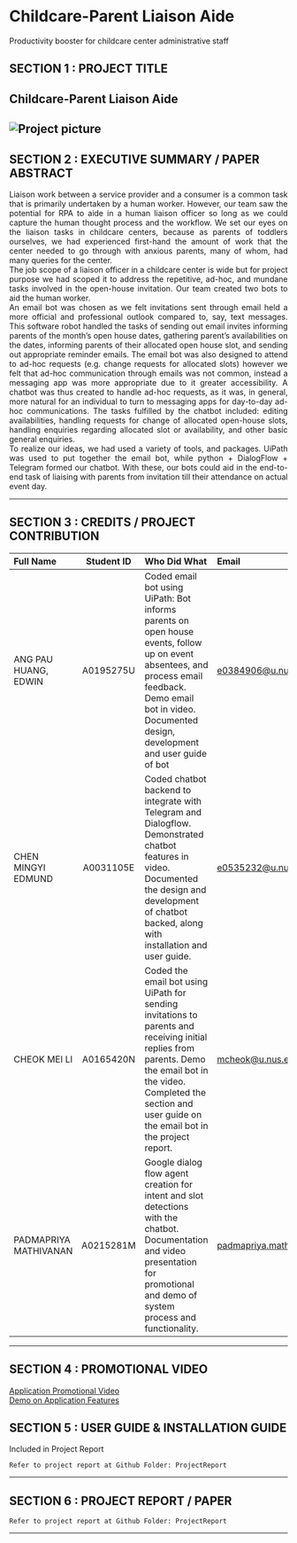 # Childcare-Parent Liaison Aide
Productivity booster for childcare center administrative staff

## SECTION 1 : PROJECT TITLE
## Childcare-Parent Liaison Aide
![Project picture](https://github.com/chen-mingyie/childcare-parent-liaison-aide/blob/master/Miscellaneous/ChildcareParentLiaisonAide.png)
---

## SECTION 2 : EXECUTIVE SUMMARY / PAPER ABSTRACT

<div style="text-align: justify"> Liaison work between a service provider and a consumer is a common task that is primarily undertaken by a human worker. However, our team saw the potential for RPA to aide in a human liaison officer so long as we could capture the human thought process and the workflow. We set our eyes on the liaison tasks in childcare centers, because as parents of toddlers ourselves, we had experienced first-hand the amount of work that the center needed to go through with anxious parents, many of whom, had many queries for the center. <br>
The job scope of a liaison officer in a childcare center is wide but for project purpose we had scoped it to address the repetitive, ad-hoc, and mundane tasks involved in the open-house invitation. Our team created two bots to aid the human worker.<br>
An email bot was chosen as we felt invitations sent through email held a more official and professional outlook compared to, say, text messages. This software robot handled the tasks of sending out email invites informing parents of the month’s open house dates, gathering parent’s availabilities on the dates, informing parents of their allocated open house slot, and sending out appropriate reminder emails. The email bot was also designed to attend to ad-hoc requests (e.g. change requests for allocated slots) however we felt that ad-hoc communication through emails was not common, instead a messaging app was more appropriate due to it greater accessibility.
A chatbot was thus created to handle ad-hoc requests, as it was, in general, more natural for an individual to turn to messaging apps for day-to-day ad-hoc communications. The tasks fulfilled by the chatbot included: editing availabilities, handling requests for change of allocated open-house slots, handling enquiries regarding allocated slot or availability, and other basic general enquiries.<br>
To realize our ideas, we had used a variety of tools, and packages. UiPath was used to put together the email bot, while python + DialogFlow + Telegram formed our chatbot. With these, our bots could aid in the end-to-end task of liaising with parents from invitation till their attendance on actual event day.
 </div>

---

## SECTION 3 : CREDITS / PROJECT CONTRIBUTION

| Full Name  | Student ID | Who Did What | Email |
| :------------ |:---------------:| :-----| :-----|
| ANG PAU HUANG, EDWIN | A0195275U | Coded email bot using UiPath: Bot informs parents on open house events, follow up on event absentees, and process email feedback. Demo email bot in video. Documented design, development and user guide of bot | e0384906@u.nus.edu|
| CHEN MINGYI EDMUND | A0031105E | Coded chatbot backend to integrate with Telegram and Dialogflow. Demonstrated chatbot features in video. Documented the design and development of chatbot backed, along with installation and user guide. | e0535232@u.nus.edu|
| CHEOK MEI LI | A0165420N | Coded the email bot using UiPath for sending invitations to parents and receiving initial replies from parents. Demo the email bot in the video. Completed the section and user guide on the email bot in the project report. | mcheok@u.nus.edu|
| PADMAPRIYA MATHIVANAN | A0215281M | Google dialog flow agent creation for intent and slot detections with the chatbot. Documentation and video presentation for promotional and demo of system process and functionality. | padmapriya.mathivanan@u.nus.edu|

---

## SECTION 4 : PROMOTIONAL VIDEO

<a href="Video/Application Promotional Video.mp4">Application Promotional Video</a><br>
<a href="Video/Application Video Demo.mp4">Demo on Application Features</a><br>

## SECTION 5 : USER GUIDE & INSTALLATION GUIDE

Included in Project Report

`Refer to project report at Github Folder: ProjectReport`

---
## SECTION 6 : PROJECT REPORT / PAPER

`Refer to project report at Github Folder: ProjectReport`

---

